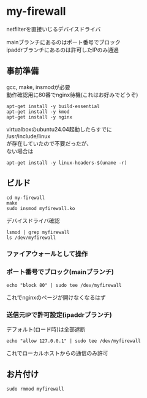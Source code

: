 # my-firewall
netfilterを直接いじるデバイスドライバ

mainブランチにあるのはポート番号でブロック  
ipaddrブランチにあるのは許可したIPのみ通過

## 事前準備
gcc, make, insmodが必要  
動作確認用に80番でnginx待機(これはお好みでどうぞ)

```
apt-get install -y build-essential
apt-get install -y kmod
apt-get install -y nginx
```
virtualboxのubuntu24.04起動したらすでに  
/usr/include/linux  
が存在していたので不要だったが、  
ない場合は
```
apt-get install -y linux-headers-$(uname -r)
```

## ビルド
```
cd my-firewall
make
sudo insmod myfirewall.ko
```
デバイスドライバ確認
```
lsmod | grep myfirewall
ls /dev/myfirewall
```

### ファイアウォールとして操作
### ポート番号でブロック(mainブランチ)
```
echo "block 80" | sudo tee /dev/myfirewall
```
これでnginxのページが開けなくなるはず

### 送信元IPで許可設定(ipaddrブランチ)
デフォルト(ロード時)は全部遮断
```
echo "allow 127.0.0.1" | sudo tee /dev/myfirewall
```
これでローカルホストからの通信のみ許可

## お片付け
```
sudo rmmod myfirewall
```


